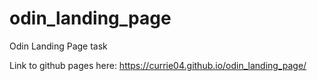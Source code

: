 # odin_landing_page
Odin Landing Page task

Link to github pages here:
 https://currie04.github.io/odin_landing_page/

